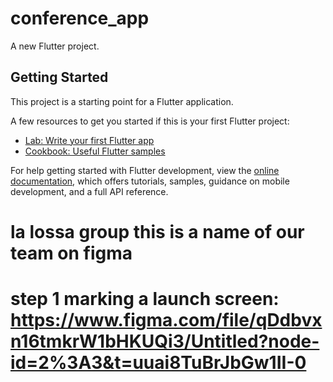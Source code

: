 # conference_app

A new Flutter project.

## Getting Started

This project is a starting point for a Flutter application.

A few resources to get you started if this is your first Flutter project:

- [Lab: Write your first Flutter app](https://docs.flutter.dev/get-started/codelab)
- [Cookbook: Useful Flutter samples](https://docs.flutter.dev/cookbook)

For help getting started with Flutter development, view the
[online documentation](https://docs.flutter.dev/), which offers tutorials,
samples, guidance on mobile development, and a full API reference.

# la lossa group this is a name of our team on figma
# step 1 marking a launch screen: https://www.figma.com/file/qDdbvxn16tmkrW1bHKUQi3/Untitled?node-id=2%3A3&t=uuai8TuBrJbGw1II-0
